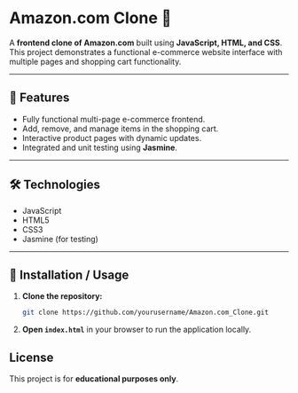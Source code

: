 # Amazon.com Clone 🛒

A **frontend clone of Amazon.com** built using **JavaScript, HTML, and CSS**.  
This project demonstrates a functional e-commerce website interface with multiple pages and shopping cart functionality.

---

## 🌟 Features
- Fully functional multi-page e-commerce frontend.
- Add, remove, and manage items in the shopping cart.
- Interactive product pages with dynamic updates.
- Integrated and unit testing using **Jasmine**.

---

## 🛠 Technologies
- JavaScript
- HTML5
- CSS3
- Jasmine (for testing)

---

## 📄 Installation / Usage

1. **Clone the repository:**
    ```bash
    git clone https://github.com/yourusername/Amazon.com_Clone.git
    ```

2. **Open `index.html`** in your browser to run the application locally.


## License
This project is for **educational purposes only**.
